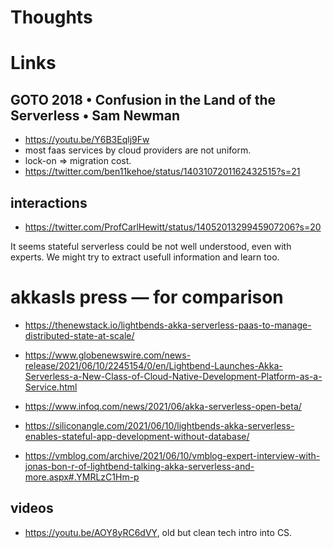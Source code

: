 # Thoughts

# Links

## GOTO 2018 • Confusion in the Land of the Serverless • Sam Newman

- https://youtu.be/Y6B3Eqlj9Fw
- most faas services by cloud providers are not uniform.
- lock-on => migration cost.
- https://twitter.com/ben11kehoe/status/1403107201162432515?s=21

## interactions
- https://twitter.com/ProfCarlHewitt/status/1405201329945907206?s=20

It seems stateful serverless could be not well understood, even with experts. We might try to extract usefull information and learn too.

# akkasls press — for comparison
- https://thenewstack.io/lightbends-akka-serverless-paas-to-manage-distributed-state-at-scale/
- https://www.globenewswire.com/news-release/2021/06/10/2245154/0/en/Lightbend-Launches-Akka-Serverless-a-New-Class-of-Cloud-Native-Development-Platform-as-a-Service.html
- https://www.infoq.com/news/2021/06/akka-serverless-open-beta/
- https://siliconangle.com/2021/06/10/lightbends-akka-serverless-enables-stateful-app-development-without-database/

- https://vmblog.com/archive/2021/06/10/vmblog-expert-interview-with-jonas-bon-r-of-lightbend-talking-akka-serverless-and-more.aspx#.YMRLzC1Hm-p

## videos
- https://youtu.be/AOY8yRC6dVY, old but clean tech intro into CS.
